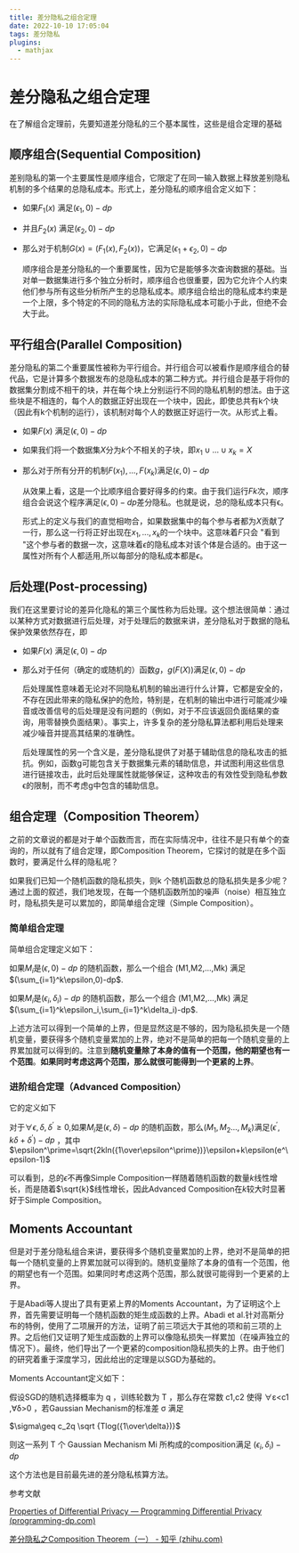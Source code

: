 ```yaml
---
title: 差分隐私之组合定理
date: 2022-10-10 17:05:04
tags: 差分隐私
plugins:
  - mathjax
---
```


# 差分隐私之组合定理

  在了解组合定理前，先要知道差分隐私的三个基本属性，这些是组合定理的基础

## 顺序组合(Sequential Composition)

   差别隐私的第一个主要属性是顺序组合，它限定了在同一输入数据上释放差别隐私机制的多个结果的总隐私成本。形式上，差分隐私的顺序组合定义如下：

- 如果$F_1(x)$ 满足$(\epsilon_1,0)-dp$
- 并且$F_2(x)$ 满足$(\epsilon_2,0)-dp$
-  那么对于机制$G(x)=(F_1(x),F_2(x))$，它满足$(\epsilon_1+\epsilon_2,0)-dp$

    顺序组合是差分隐私的一个重要属性，因为它是能够多次查询数据的基础。当对单一数据集进行多个独立分析时，顺序组合也很重要，因为它允许个人约束他们参与所有这些分析所产生的总隐私成本。顺序组合给出的隐私成本约束是一个上限，多个特定的不同的隐私方法的实际隐私成本可能小于此，但绝不会大于此。

## 平行组合(Parallel Composition)

​    差分隐私的第二个重要属性被称为平行组合。并行组合可以被看作是顺序组合的替代品，它是计算多个数据发布的总隐私成本的第二种方式。并行组合是基于将你的数据集分割成不相干的块，并在每个块上分别运行不同的隐私机制的想法。由于这些块是不相连的，每个人的数据正好出现在一个块中，因此，即使总共有k个块（因此有k个机制的运行），该机制对每个人的数据正好运行一次。从形式上看。

- 如果$F(x)$ 满足$(\epsilon,0)-dp$

- 如果我们将一个数据集$X$分为$k$个不相关的子块，即$x_1\cup...\cup x_k=X$

- 那么对于所有分开的机制$F(x_1),...,F(x_k)$满足$(\epsilon,0)-dp$

    从效果上看，这是一个比顺序组合要好得多的约束。由于我们运行$F k$次，顺序组合会说这个程序满足$(\epsilon,0)-dp$差分隐私。也就是说，总的隐私成本只有ϵ。
    
    形式上的定义与我们的直觉相吻合，如果数据集中的每个参与者都为$X$贡献了一行，那么这一行将正好出现在$x_1,...,x_k$的一个块中。这意味着$F$只会 "看到 "这个参与者的数据一次，这意味着$ϵ$的隐私成本对该个体是合适的。由于这一属性对所有个人都适用,所以每部分的隐私成本都是$ϵ$。

## 后处理(Post-processing)

   我们在这里要讨论的差异化隐私的第三个属性称为后处理。这个想法很简单：通过以某种方式对数据进行后处理，对于处理后的数据来讲，差分隐私对于数据的隐私保护效果依然存在，即

- 如果$F(x)$ 满足$(\epsilon,0)-dp$
- 那么对于任何（确定的或随机的）函数$g$，$g(F(X))$满足$(\epsilon,0)-dp$

    后处理属性意味着无论对不同隐私机制的输出进行什么计算，它都是安全的，不存在因此带来的隐私保护的危险，特别是，在机制的输出中进行可能减少噪音或改善信号的后处理是没有问题的（例如，对于不应该返回负面结果的查询，用零替换负面结果）。事实上，许多复杂的差分隐私算法都利用后处理来减少噪音并提高其结果的准确性。        
    
    后处理属性的另一个含义是，差分隐私提供了对基于辅助信息的隐私攻击的抵抗。例如，函数g可能包含关于数据集元素的辅助信息，并试图利用这些信息进行链接攻击，此时后处理属性就能够保证，这种攻击的有效性受到隐私参数ϵ的限制，而不考虑g中包含的辅助信息。

## 组合定理（Composition Theorem）

之前的文章说的都是对于单个函数而言，而在实际情况中，往往不是只有单个的查询的，所以就有了组合定理，即Composition Theorem，它探讨的就是在多个函数时，要满足什么样的隐私呢？

如果我们已知一个随机函数的隐私损失，则k 个随机函数总的隐私损失是多少呢？通过上面的叙述，我们地发现，在每一个随机函数所加的噪声（noise）相互独立时，隐私损失是可以累加的，即简单组合定理（Simple Composition）。

### 简单组合定理

简单组合定理定义如下：

如果$M_i$是$(\epsilon,0)-dp$ 的随机函数，那么一个组合 (M1,M2,...,Mk) 满足$(\sum_{i=1}^k\epsilon,0)-dp$.

如果$M_i$是$(\epsilon_i,\delta_i)-dp$ 的随机函数，那么一个组合 (M1,M2,...,Mk) 满足$(\sum_{i=1}^k\epsilon_i,\sum_{i=1}^k\delta_i)-dp$.

 上述方法可以得到一个简单的上界，但是显然这是不够的，因为隐私损失是一个随机变量，要获得多个随机变量累加的上界，绝对不是简单的把每一个随机变量的上界累加就可以得到的。注意到**随机变量除了本身的值有一个范围，他的期望也有一个范围**。**如果同时考虑这两个范围，那么就很可能得到一个更紧的上界**。

### 进阶组合定理（Advanced Composition）

它的定义如下

对于$\forall\epsilon,\delta,\delta^\prime\geq0$,如果$M_i$是$(\epsilon,\delta)-dp$ 的随机函数，那么$(M_1,M_2...,M_k)$满足$(\epsilon^\prime,k\delta+\delta^\prime)-dp$ ，其中$\epsilon^\prime=\sqrt{2kln({1\over\epsilon^\prime})}\epsilon+k\epsilon(e^\epsilon-1)$

可以看到，总的$\epsilon$不再像Simple Composition一样随着随机函数的数量$k$线性增长，而是随着$\sqrt{k}$线性增长，因此Advanced Composition在$k$较大时显著好于Simple Composition。

## Moments Accountant

但是对于差分隐私组合来讲，要获得多个随机变量累加的上界，绝对不是简单的把每一个随机变量的上界累加就可以得到的。随机变量除了本身的值有一个范围，他的期望也有一个范围。如果同时考虑这两个范围，那么就很可能得到一个更紧的上界。

于是Abadi等人提出了具有更紧上界的Moments Accountant，为了证明这个上界，首先需要证明每一个随机函数的矩生成函数的上界。Abadi et al.针对高斯分布的特例，使用了二项展开的方法，证明了前三项远大于其他的项和前三项的上界。之后他们又证明了矩生成函数的上界可以像隐私损失一样累加（在噪声独立的情况下）。最终，他们导出了一个更紧的composition隐私损失的上界。由于他们的研究着重于深度学习，因此给出的定理是以SGD为基础的。

Moments Accountant定义如下：

假设SGD的随机选择概率为 q ，训练轮数为 T ，那么存在常数 c1,c2 使得 ∀ε<c1  ,∀δ>0 ，若Gaussian Mechanism的标准差 σ 满足

$\sigma\geq c_2q \sqrt {Tlog({1\over\delta})}$

则这一系列 T 个 Gaussian Mechanism Mi 所构成的composition满足 $(\epsilon_i,\delta_i)-dp$ 

这个方法也是目前最先进的差分隐私核算方法。

参考文献

[Properties of Differential Privacy — Programming Differential Privacy (programming-dp.com)](https://programming-dp.com/notebooks/ch4.html#post-processing)

[差分隐私之Composition Theorem（一） - 知乎 (zhihu.com)](https://zhuanlan.zhihu.com/p/264779199)

